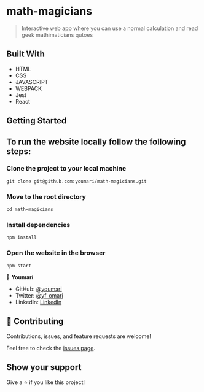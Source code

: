 # math-magicians
> Interactive web app where you can use a normal calculation and read geek mathimaticians  qutoes


## Built With

- HTML
- CSS
- JAVASCRIPT
- WEBPACK
- Jest
- React

## Getting Started
## To run the website locally follow the following steps:

### Clone the project to your local machine
    git clone git@github.com:youmari/math-magicians.git
### Move to the root directory 
    cd math-magicians
### Install dependencies
    npm install
### Open the website in the browser
    npm start
    

👤 **Youmari**

- GitHub: [@youmari](https://github.com/youmari)
- Twitter: [@yf_omari](https://twitter.com/yf_omari)
- LinkedIn: [LinkedIn](https://www.linkedin.com/in/yassine-omari-945114190/)

## 🤝 Contributing

Contributions, issues, and feature requests are welcome!

Feel free to check the [issues page](../../issues/).

## Show your support

Give a ⭐️ if you like this project!
